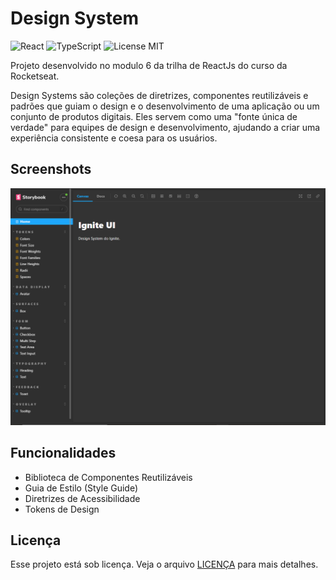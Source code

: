 
# Design System

![React](https://img.shields.io/badge/React-18.2.0-61DAFB?logo=react&logoColor=white&style=flat)
![TypeScript](https://img.shields.io/badge/TypeScript-4.9.5-3178C6?logo=typescript&logoColor=white&style=flat)
![License MIT](https://img.shields.io/badge/License-MIT-blue?style=flat)

Projeto desenvolvido no modulo 6 da trilha de ReactJs do curso da Rocketseat.

Design Systems são coleções de diretrizes, componentes reutilizáveis e padrões que guiam o design e o desenvolvimento de uma aplicação ou um conjunto de produtos digitais. Eles servem como uma "fonte única de verdade" para equipes de design e desenvolvimento, ajudando a criar uma experiência consistente e coesa para os usuários.


## Screenshots

![App Screenshot](https://github.com/SamuelAuron/assets/blob/main/05-design-system/Img0.png?raw=true)


## Funcionalidades

- Biblioteca de Componentes Reutilizáveis
- Guia de Estilo (Style Guide)
- Diretrizes de Acessibilidade
- Tokens de Design


## Licença

Esse projeto está sob licença. Veja o arquivo [LICENÇA](https://github.com/SamuelAuron/05-design-system/blob/main/LICENSE) para mais detalhes.
